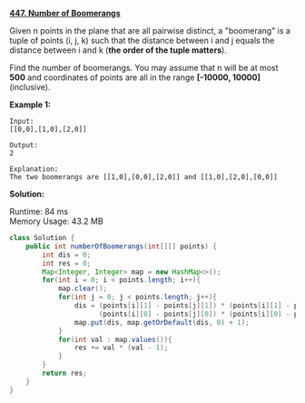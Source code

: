**[447. Number of Boomerangs](https://leetcode.com/problems/number-of-boomerangs/)**

Given n points in the plane that are all pairwise distinct, a "boomerang" is a tuple of points (i, j, k) such that the distance between i and j equals the distance between i and k (**the order of the tuple matters**).

Find the number of boomerangs. You may assume that n will be at most **500** and coordinates of points are all in the range **[-10000, 10000]** (inclusive).


**Example 1:**
```
Input:
[[0,0],[1,0],[2,0]]

Output:
2

Explanation:
The two boomerangs are [[1,0],[0,0],[2,0]] and [[1,0],[2,0],[0,0]]
```

**Solution:**

Runtime: 84 ms<br/>
Memory Usage: 43.2 MB

```java
class Solution {
    public int numberOfBoomerangs(int[][] points) {
        int dis = 0;
        int res = 0;  
        Map<Integer, Integer> map = new HashMap<>();
        for(int i = 0; i < points.length; i++){
            map.clear();
            for(int j = 0; j < points.length; j++){
                dis = (points[i][1] - points[j][1]) * (points[i][1] - points[j][1]) +
                      (points[i][0] - points[j][0]) * (points[i][0] - points[j][0]);
                map.put(dis, map.getOrDefault(dis, 0) + 1);
            }
            for(int val : map.values()){                    
                res += val * (val - 1);            
            }
        }
        return res;
    }
}
```